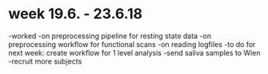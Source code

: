 # week 19.6. - 23.6.18 
-worked -on preprocessing pipeline for resting state data
       -on preprocessing workflow for functional scans
       -on reading logfiles
-to do for next week:  create workflow for 1 level analysis
-send saliva samples to Wien
-recruit more subjects
